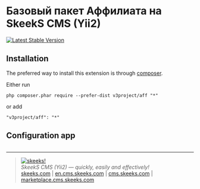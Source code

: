 Базовый пакет Аффилиата на SkeekS CMS (Yii2)
====================================================

[![Latest Stable Version](https://poser.pugx.org/v3toys/skeeks/v/stable.png)](https://packagist.org/packages/v3toys/skeeks)

Installation
------------

The preferred way to install this extension is through [composer](http://getcomposer.org/download/).

Either run

```
php composer.phar require --prefer-dist v3project/aff "*"
```

or add

```
"v3project/aff": "*"
```

Configuration app
----------

```php


```

___

> [![skeeks!](https://gravatar.com/userimage/74431132/13d04d83218593564422770b616e5622.jpg)](http://skeeks.com)  
<i>SkeekS CMS (Yii2) — quickly, easily and effectively!</i>  
[skeeks.com](http://skeeks.com) | [en.cms.skeeks.com](http://en.cms.skeeks.com) | [cms.skeeks.com](http://cms.skeeks.com) | [marketplace.cms.skeeks.com](http://marketplace.cms.skeeks.com)


